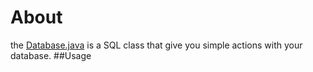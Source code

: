 # About
the [Database.java](https://github.com/u7k1/database/blob/main/Database.java) is a SQL class that give you simple actions with your database.
##Usage
